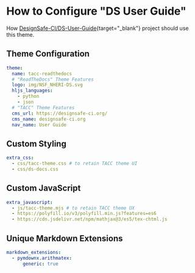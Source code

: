 # How to Configure "DS User Guide"

How [DesignSafe-CI/DS-User-Guide][ds-user-guide]{target="_blank"} project should use this theme.

[ds-user-guide]: https://github.com/DesignSafe-CI/DS-User-Guide

## Theme Configuration

```yaml
theme:
  name: tacc-readthedocs
  # "ReadTheDocs" Theme Features
  logo: img/NSF_NHERI-DS.svg
  hljs_languages:
    - python
    - json
  # "TACC" Theme Features
  cms_url: https://designsafe-ci.org/
  cms_name: designsafe-ci.org
  nav_name: User Guide
```

## Custom Styling

```yaml
extra_css:
  - css/tacc-theme.css # to retain TACC theme UI
  - css/ds-docs.css
```

## Custom JavaScript

```yaml
extra_javascript:
  - js/tacc-theme.mjs # to retain TACC theme UX
  - https://polyfill.io/v3/polyfill.min.js?features=es6
  - https://cdn.jsdelivr.net/npm/mathjax@3/es5/tex-chtml.js
```

## Unique Markdown Extensions

```yaml
markdown_extensions:
  - pymdownx.arithmatex:
      generic: true
```
